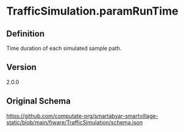 # TrafficSimulation.paramRunTime

## Definition
Time duration of each simulated sample path. 

## Version
2.0.0

## Original Schema
https://github.com/computate-org/smartabyar-smartvillage-static/blob/main/fiware/TrafficSimulation/schema.json
